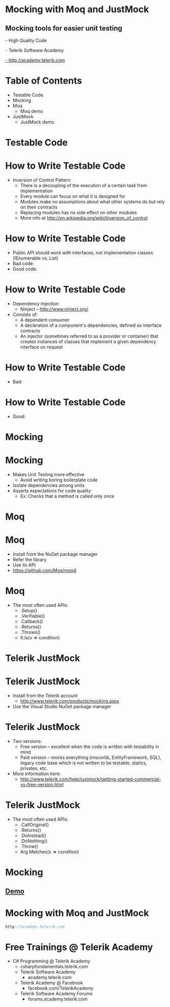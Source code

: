 <!-- section start -->
# Mocking with Moq and JustMock
## Mocking tools for easier unit testing
<!-- <img class="slide-image" showInPresentation="true" src="imgs/pic00.png" style="top:11.46%; left:7.49%; width:21.94%; z-index:-1" /> -->
<!-- <img class="slide-image" showInPresentation="true" src="imgs/pic01.png" style="top:52.11%; left:57.08%; width:47.62%; z-index:-1" /> -->
<div class="signature">
	<p class="signature-course">- High Quality Code</p>
	<p class="signature-initiative">- Telerik Software Academy</p>
	<a href="- http://academy.telerik.com " class="signature-link">- http://academy.telerik.com </a>
</div>

<!-- section start -->
# Table of Contents
- Testable Code
- Mocking
- Moq
  - Moq demo
- JustMock
  - JustMock demo
<!-- <img class="slide-image" showInPresentation="true" src="imgs/pic02.png" style="top:37.39%; left:62.69%; width:33.14%; z-index:-1" /> -->

<!-- section start -->
# Testable Code
<!-- <img class="slide-image" showInPresentation="true" src="imgs/pic03.png" style="top:28.21%; left:29.01%; width:51.13%; z-index:-1" /> -->

# How to Write Testable Code
- Inversion of Control Pattern
  - There is a decoupling of the execution of a certain task from implementation
  - Every module can focus on what it is designed for
  - Modules make no assumptions about what other systems do but rely on their contracts
  - Replacing modules has no side effect on other modules
  - More info at http://en.wikipedia.org/wiki/Inversion_of_control 

# How to Write Testable Code
- Public API should work with interfaces, not implementation classes (IEnumerable vs. List)
- Bad code:
- Good code:

# How to Write Testable Code
- Dependency Injection
  - Ninject – http://www.ninject.org/ 
- Consists of:
  - A dependent consumer
  - A declaration of a component's dependencies, defined as interface contracts
  - An injector (sometimes referred to as a provider or container) that creates instances of classes that implement a given dependency interface on request

# How to Write Testable Code
- Bad:

# How to Write Testable Code
- Good:

<!-- section start -->
# Mocking
<!-- <img class="slide-image" showInPresentation="true" src="imgs/pic04.png" style="top:27.33%; left:36.49%; width:37.02%; z-index:-1" /> -->

# Mocking
- Makes Unit Testing more effective
  - Avoid writing boring boilerplate code
- Isolate dependencies among units
- Asserts expectations for code quality
  - Ex: Checks that a method is called only once

<!-- section start -->
# Moq
<!-- <img class="slide-image" showInPresentation="true" src="imgs/pic05.png" style="top:28.21%; left:32.75%; width:44.08%; z-index:-1" /> -->

# Moq
- Install from the NuGet package manager
- Refer the library
- Use its API
- https://github.com/Moq/moq4 

# Moq
- The most often used APIs:
  - .Setup()
  - .Verifiable()
  - .Callback()
  - .Returns()
  - .Throws()
  - It.Is<type>(x => condition)

<!-- section start -->
# Telerik JustMock
<!-- <img class="slide-image" showInPresentation="true" src="imgs/pic06.png" style="top:32.62%; left:17.78%; width:68.76%; z-index:-1" /> -->

# Telerik JustMock
- Install from the Telerik account
  - http://www.telerik.com/products/mocking.aspx
- Use the Visual Studio NuGet package manager

# Telerik JustMock
- Two versions:
  - Free version – excellent when the code is written with testability in mind
  - Paid version – mocks everything (mscorlib, EntityFramework, SQL), legacy code base which is not written to be testable, statics, privates, etc.
- More information here:
  - http://www.telerik.com/help/justmock/getting-started-commercial-vs-free-version.html

# Telerik JustMock
- The most often used APIs:
  - .CallOriginal()
  - .Returns()
  - .DoInstead()
  - .DoNothing()
  - .Throw()
  - Arg.Matches<type>(x => condition)

# Mocking
## [Demo]()
<!-- <img class="slide-image" showInPresentation="true" src="imgs/pic07.png" style="top:17.63%; left:31.56%; width:46.31%; z-index:-1" /> -->

# Mocking with Moq and JustMock

```js
http://academy.telerik.com
```

# Free Trainings @ Telerik Academy
- C# Programming @ Telerik Academy
    - csharpfundamentals.telerik.com
  - Telerik Software Academy
    - academy.telerik.com
  - Telerik Academy @ Facebook
    - facebook.com/TelerikAcademy
  - Telerik Software Academy Forums
    - forums.academy.telerik.com
<!-- <img class="slide-image" showInPresentation="true" src="imgs/pic08.png" style="top:60.37%; left:92.39%; width:13.45%; z-index:-1" /> -->
<!-- <img class="slide-image" showInPresentation="true" src="imgs/pic09.png" style="top:30.85%; left:68.14%; width:36.30%; z-index:-1" /> -->
<!-- <img class="slide-image" showInPresentation="true" src="imgs/pic10.png" style="top:46.32%; left:95.14%; width:10.85%; z-index:-1" /> -->
<!-- <img class="slide-image" showInPresentation="true" src="imgs/pic11.png" style="top:13.00%; left:92.85%; width:13.01%; z-index:-1" /> -->
